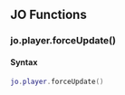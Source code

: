 
## JO Functions

### jo.player.forceUpdate()

<!-- @include: ./slots/headers.md#g_client|jo.player.forceUpdate -->

<!-- @include: ./slots/descriptions.md#g_client|jo.player.forceUpdate -->

#### Syntax

```lua
jo.player.forceUpdate()
```

<!-- @include: ./slots/examples.md#g_client|jo.player.forceUpdate -->

<!-- @include: ./slots/footers.md#g_client|jo.player.forceUpdate -->


